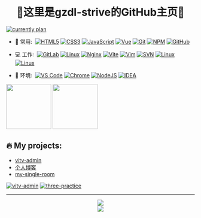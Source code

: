 <h1 align="center">🔭这里是gzdl-strive的GitHub主页🔭</h1>

<a href="https://github.com/gzdl-strive" target="_blank"><img src="https://readme-typing-svg.demolab.com?font=%E6%A5%B7%E4%BD%93&size=30&pause=1000&color=1572B6&width=800&lines=🎯当前计划【响应式网站—完善信息】" alt="currently plan" /></a>

- 🚀 常用:&nbsp;&nbsp;[![HTML5](https://img.shields.io/badge/-HTML5-E34F26?logo=html5&logoColor=white)](https://developer.mozilla.org/zh-CN/docs/Glossary/HTML5)&nbsp;[![CSS3](https://img.shields.io/badge/-CSS3-1572B6?logo=css3)](https://developer.mozilla.org/zh-CN/docs/Web/CSS)&nbsp;[![JavaScript](https://img.shields.io/badge/JavaScript-000000?logo=JavaScript&logoColor=FFCA28)](https://developer.mozilla.org/zh-CN/docs/Web/JavaScript)&nbsp;[![Vue](https://img.shields.io/badge/Vue.js-35495E?logo=vue.js&logoColor=4FC08D)](https://cn.vuejs.org/)&nbsp;[![Git](https://img.shields.io/badge/-Git-000000?logo=git&logoColor=FF7043)](https://gzdl-strive.github.io/)&nbsp;[![NPM](https://img.shields.io/badge/-NPM-2875E3?logo=npm&logoColor=029137)](https://www.npmjs.com/)&nbsp;[![GitHub](https://img.shields.io/badge/-GitHub-181717?logo=github)](https://github.com/gzdl-strive)

- 💻 工作:&nbsp;&nbsp;[![GitLab](https://img.shields.io/badge/-GitLab-FCA121?logo=gitlab)](https://gzdl-strive.github.io/)&nbsp;[![Linux](https://img.shields.io/badge/-Linux-F16061?logo=linux&logoColor=000)](https://gzdl-strive.github.io/)&nbsp;[![Nginx](https://img.shields.io/badge/-Nginx-F6C915?logo=nginx&logoColor=029137)](https://gzdl-strive.github.io/)&nbsp;[![Vite](https://img.shields.io/badge/-Vite-35495E?logo=Vite)](https://vitejs.cn/)&nbsp;[![Vim](https://img.shields.io/badge/-Vim-1572B6?logo=Vim)](https://github.com/gzdl-strive)&nbsp;[![SVN](https://img.shields.io/badge/-SVN-000000?&logo=subversion)](https://github.com/gzdl-strive)&nbsp;[![Linux](https://img.shields.io/badge/-Postman-666666?logo=Postman)](https://gzdl-strive.github.io/)&nbsp;[![Linux](https://img.shields.io/badge/-FileZilla-000000?logo=FileZilla&logoColor=bc0000)](https://gzdl-strive.github.io/)

- 🌱 环境:&nbsp;&nbsp;[![VS Code](https://img.shields.io/badge/-VS%20Code-007ACC?logo=visual-studio-code)](https://gzdl-strive.github.io/)&nbsp;[![Chrome](https://img.shields.io/badge/-Chrome-35495E?logo=Google-Chrome)](https://gzdl-strive.github.io/)&nbsp;[![NodeJS](https://img.shields.io/badge/-Node.js-000000?logo=Node.js)](https://gzdl-strive.github.io/)&nbsp;[![IDEA](https://img.shields.io/badge/-IDEA-1572B6?logo=IntelliJ-IDEA&logoColor=000000)](https://gzdl-strive.github.io/)

<span><img src="https://github-readme-stats.vercel.app/api/top-langs/?username=gzdl-strive&layout=compact" height="120px" /></span>
<span><img height="120px" src="https://github-readme-stats.vercel.app/api?username=gzdl-strive&hide_title=true&hide_border=true&show_icons=true&line_height=21&text_color=000&icon_color=000&bg_color=ffffff&theme=graywhite" /> </span>

🔥 My projects:
-----------------------
- [vitv-admin](http://124.222.103.60/ "vitv-admin")
- [个人博客](https://gzdl-strive.github.io/)
- [my-single-room](http://124.222.103.60:8888 "my single room")

[![vitv-admin](https://github-readme-stats.vercel.app/api/pin/?username=gzdl-strive&repo=vitv-admin)](https://github.com/gzdl-strive/vitv-admin)
[![three-practice](https://github-readme-stats.vercel.app/api/pin/?username=gzdl-strive&repo=three-project)](https://github.com/gzdl-strive/three-project)

<hr />
<div align="center">
  <img src="https://github-readme-streak-stats.herokuapp.com/?user=gzdl-strive" />
</div>
<div align="center"> <img src="https://visitor-badge.glitch.me/badge?page_id=gzdl-strive" /> </div>

